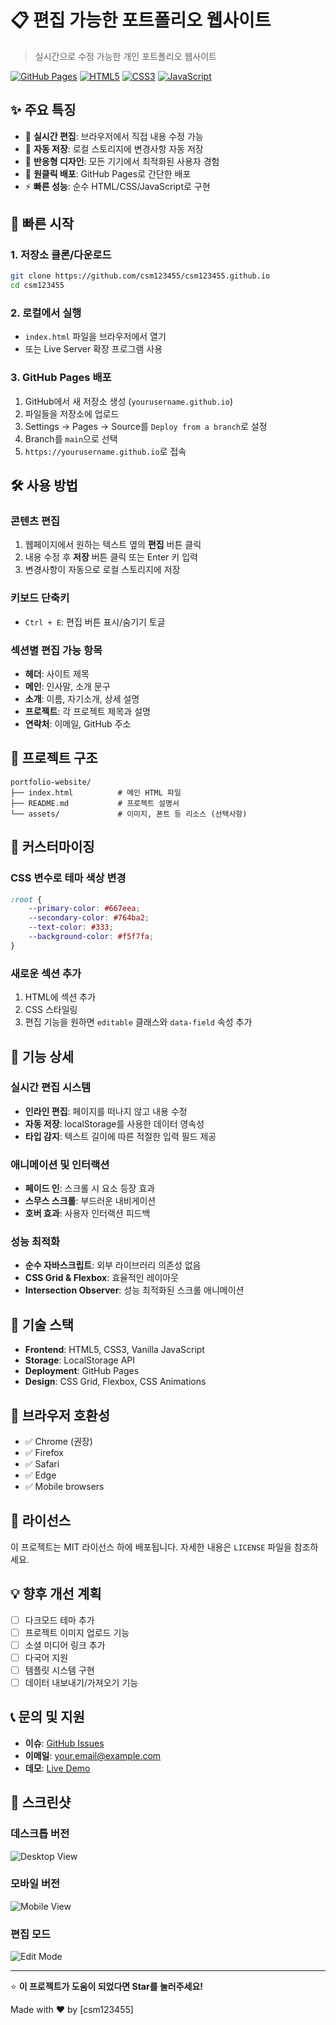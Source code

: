 # 📋 편집 가능한 포트폴리오 웹사이트

> 실시간으로 수정 가능한 개인 포트폴리오 웹사이트

[![GitHub Pages](https://img.shields.io/badge/GitHub%20Pages-Deployed-brightgreen)](https://yourusername.github.io)
[![HTML5](https://img.shields.io/badge/HTML5-E34F26?logo=html5&logoColor=white)](https://developer.mozilla.org/en-US/docs/Web/HTML)
[![CSS3](https://img.shields.io/badge/CSS3-1572B6?logo=css3&logoColor=white)](https://developer.mozilla.org/en-US/docs/Web/CSS)
[![JavaScript](https://img.shields.io/badge/JavaScript-F7DF1E?logo=javascript&logoColor=black)](https://developer.mozilla.org/en-US/docs/Web/JavaScript)

## ✨ 주요 특징

- 🎨 **실시간 편집**: 브라우저에서 직접 내용 수정 가능
- 💾 **자동 저장**: 로컬 스토리지에 변경사항 자동 저장
- 📱 **반응형 디자인**: 모든 기기에서 최적화된 사용자 경험
- 🎯 **원클릭 배포**: GitHub Pages로 간단한 배포
- ⚡ **빠른 성능**: 순수 HTML/CSS/JavaScript로 구현

## 🚀 빠른 시작

### 1. 저장소 클론/다운로드
```bash
git clone https://github.com/csm123455/csm123455.github.io
cd csm123455
```

### 2. 로컬에서 실행
- `index.html` 파일을 브라우저에서 열기
- 또는 Live Server 확장 프로그램 사용

### 3. GitHub Pages 배포
1. GitHub에서 새 저장소 생성 (`yourusername.github.io`)
2. 파일들을 저장소에 업로드
3. Settings → Pages → Source를 `Deploy from a branch`로 설정
4. Branch를 `main`으로 선택
5. `https://yourusername.github.io`로 접속

## 🛠️ 사용 방법

### 콘텐츠 편집
1. 웹페이지에서 원하는 텍스트 옆의 **편집** 버튼 클릭
2. 내용 수정 후 **저장** 버튼 클릭 또는 Enter 키 입력
3. 변경사항이 자동으로 로컬 스토리지에 저장

### 키보드 단축키
- `Ctrl + E`: 편집 버튼 표시/숨기기 토글

### 섹션별 편집 가능 항목
- **헤더**: 사이트 제목
- **메인**: 인사말, 소개 문구
- **소개**: 이름, 자기소개, 상세 설명
- **프로젝트**: 각 프로젝트 제목과 설명
- **연락처**: 이메일, GitHub 주소

## 📁 프로젝트 구조

```
portfolio-website/
├── index.html          # 메인 HTML 파일
├── README.md           # 프로젝트 설명서
└── assets/             # 이미지, 폰트 등 리소스 (선택사항)
```

## 🎨 커스터마이징

### CSS 변수로 테마 색상 변경
```css
:root {
    --primary-color: #667eea;
    --secondary-color: #764ba2;
    --text-color: #333;
    --background-color: #f5f7fa;
}
```

### 새로운 섹션 추가
1. HTML에 섹션 추가
2. CSS 스타일링
3. 편집 기능을 원하면 `editable` 클래스와 `data-field` 속성 추가

## 🌟 기능 상세

### 실시간 편집 시스템
- **인라인 편집**: 페이지를 떠나지 않고 내용 수정
- **자동 저장**: localStorage를 사용한 데이터 영속성
- **타입 감지**: 텍스트 길이에 따른 적절한 입력 필드 제공

### 애니메이션 및 인터랙션
- **페이드 인**: 스크롤 시 요소 등장 효과
- **스무스 스크롤**: 부드러운 내비게이션
- **호버 효과**: 사용자 인터랙션 피드백

### 성능 최적화
- **순수 자바스크립트**: 외부 라이브러리 의존성 없음
- **CSS Grid & Flexbox**: 효율적인 레이아웃
- **Intersection Observer**: 성능 최적화된 스크롤 애니메이션

## 🔧 기술 스택

- **Frontend**: HTML5, CSS3, Vanilla JavaScript
- **Storage**: LocalStorage API
- **Deployment**: GitHub Pages
- **Design**: CSS Grid, Flexbox, CSS Animations

## 📱 브라우저 호환성

- ✅ Chrome (권장)
- ✅ Firefox
- ✅ Safari
- ✅ Edge
- ✅ Mobile browsers

## 📝 라이선스

이 프로젝트는 MIT 라이선스 하에 배포됩니다. 자세한 내용은 `LICENSE` 파일을 참조하세요.

## 💡 향후 개선 계획

- [ ] 다크모드 테마 추가
- [ ] 프로젝트 이미지 업로드 기능
- [ ] 소셜 미디어 링크 추가
- [ ] 다국어 지원
- [ ] 템플릿 시스템 구현
- [ ] 데이터 내보내기/가져오기 기능

## 📞 문의 및 지원

- **이슈**: [GitHub Issues](https://github.com/yourusername/portfolio-website/issues)
- **이메일**: your.email@example.com
- **데모**: [Live Demo](https://yourusername.github.io)

## 📸 스크린샷

### 데스크톱 버전
![Desktop View](screenshots/desktop.png)

### 모바일 버전
![Mobile View](screenshots/mobile.png)

### 편집 모드
![Edit Mode](screenshots/edit-mode.png)

---

⭐ **이 프로젝트가 도움이 되었다면 Star를 눌러주세요!**

Made with ❤️ by [csm123455]
